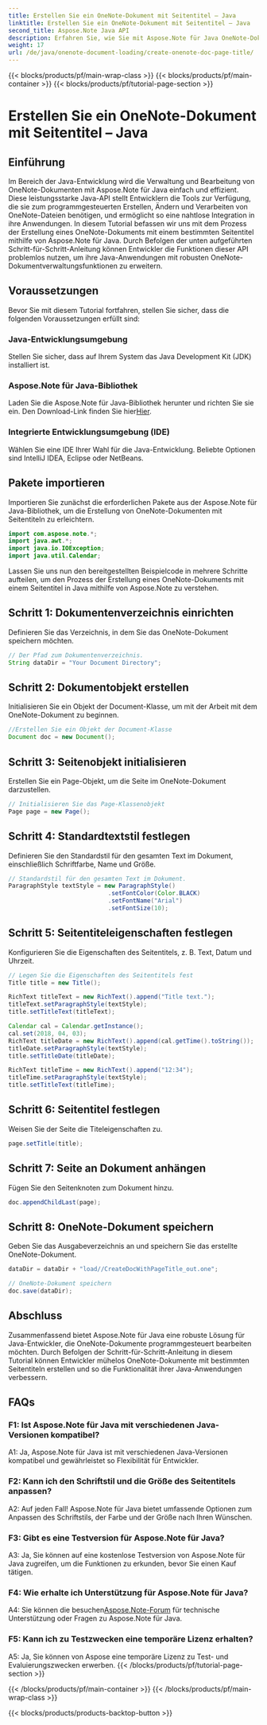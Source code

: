 ```yaml
---
title: Erstellen Sie ein OneNote-Dokument mit Seitentitel – Java
linktitle: Erstellen Sie ein OneNote-Dokument mit Seitentitel – Java
second_title: Aspose.Note Java API
description: Erfahren Sie, wie Sie mit Aspose.Note für Java OneNote-Dokumente mit Seitentiteln in Java erstellen. Umfassendes Tutorial mit Codebeispielen.
weight: 17
url: /de/java/onenote-document-loading/create-onenote-doc-page-title/
---
```


{{< blocks/products/pf/main-wrap-class >}}
{{< blocks/products/pf/main-container >}}
{{< blocks/products/pf/tutorial-page-section >}}

# Erstellen Sie ein OneNote-Dokument mit Seitentitel – Java

## Einführung

Im Bereich der Java-Entwicklung wird die Verwaltung und Bearbeitung von OneNote-Dokumenten mit Aspose.Note für Java einfach und effizient. Diese leistungsstarke Java-API stellt Entwicklern die Tools zur Verfügung, die sie zum programmgesteuerten Erstellen, Ändern und Verarbeiten von OneNote-Dateien benötigen, und ermöglicht so eine nahtlose Integration in ihre Anwendungen. In diesem Tutorial befassen wir uns mit dem Prozess der Erstellung eines OneNote-Dokuments mit einem bestimmten Seitentitel mithilfe von Aspose.Note für Java. Durch Befolgen der unten aufgeführten Schritt-für-Schritt-Anleitung können Entwickler die Funktionen dieser API problemlos nutzen, um ihre Java-Anwendungen mit robusten OneNote-Dokumentverwaltungsfunktionen zu erweitern.

## Voraussetzungen

Bevor Sie mit diesem Tutorial fortfahren, stellen Sie sicher, dass die folgenden Voraussetzungen erfüllt sind:

### Java-Entwicklungsumgebung

Stellen Sie sicher, dass auf Ihrem System das Java Development Kit (JDK) installiert ist.

### Aspose.Note für Java-Bibliothek

 Laden Sie die Aspose.Note für Java-Bibliothek herunter und richten Sie sie ein. Den Download-Link finden Sie hier[Hier](https://releases.aspose.com/note/java/).

### Integrierte Entwicklungsumgebung (IDE)

Wählen Sie eine IDE Ihrer Wahl für die Java-Entwicklung. Beliebte Optionen sind IntelliJ IDEA, Eclipse oder NetBeans.

## Pakete importieren

Importieren Sie zunächst die erforderlichen Pakete aus der Aspose.Note für Java-Bibliothek, um die Erstellung von OneNote-Dokumenten mit Seitentiteln zu erleichtern.

```java
import com.aspose.note.*;
import java.awt.*;
import java.io.IOException;
import java.util.Calendar;
```

Lassen Sie uns nun den bereitgestellten Beispielcode in mehrere Schritte aufteilen, um den Prozess der Erstellung eines OneNote-Dokuments mit einem Seitentitel in Java mithilfe von Aspose.Note zu verstehen.

## Schritt 1: Dokumentenverzeichnis einrichten

Definieren Sie das Verzeichnis, in dem Sie das OneNote-Dokument speichern möchten.

```java
// Der Pfad zum Dokumentenverzeichnis.
String dataDir = "Your Document Directory";
```

## Schritt 2: Dokumentobjekt erstellen

Initialisieren Sie ein Objekt der Document-Klasse, um mit der Arbeit mit dem OneNote-Dokument zu beginnen.

```java
//Erstellen Sie ein Objekt der Document-Klasse
Document doc = new Document();
```

## Schritt 3: Seitenobjekt initialisieren

Erstellen Sie ein Page-Objekt, um die Seite im OneNote-Dokument darzustellen.

```java
// Initialisieren Sie das Page-Klassenobjekt
Page page = new Page();
```

## Schritt 4: Standardtextstil festlegen

Definieren Sie den Standardstil für den gesamten Text im Dokument, einschließlich Schriftfarbe, Name und Größe.

```java
// Standardstil für den gesamten Text im Dokument.
ParagraphStyle textStyle = new ParagraphStyle()
                            .setFontColor(Color.BLACK)
                            .setFontName("Arial")
                            .setFontSize(10);
```

## Schritt 5: Seitentiteleigenschaften festlegen

Konfigurieren Sie die Eigenschaften des Seitentitels, z. B. Text, Datum und Uhrzeit.

```java
// Legen Sie die Eigenschaften des Seitentitels fest
Title title = new Title();

RichText titleText = new RichText().append("Title text.");
titleText.setParagraphStyle(textStyle);
title.setTitleText(titleText);

Calendar cal = Calendar.getInstance();
cal.set(2018, 04, 03);
RichText titleDate = new RichText().append(cal.getTime().toString());
titleDate.setParagraphStyle(textStyle);
title.setTitleDate(titleDate);

RichText titleTime = new RichText().append("12:34");
titleTime.setParagraphStyle(textStyle);
title.setTitleText(titleTime);
```

## Schritt 6: Seitentitel festlegen

Weisen Sie der Seite die Titeleigenschaften zu.

```java
page.setTitle(title);
```

## Schritt 7: Seite an Dokument anhängen

Fügen Sie den Seitenknoten zum Dokument hinzu.

```java
doc.appendChildLast(page);
```

## Schritt 8: OneNote-Dokument speichern

Geben Sie das Ausgabeverzeichnis an und speichern Sie das erstellte OneNote-Dokument.

```java
dataDir = dataDir + "load//CreateDocWithPageTitle_out.one";

// OneNote-Dokument speichern
doc.save(dataDir);
```

## Abschluss

Zusammenfassend bietet Aspose.Note für Java eine robuste Lösung für Java-Entwickler, die OneNote-Dokumente programmgesteuert bearbeiten möchten. Durch Befolgen der Schritt-für-Schritt-Anleitung in diesem Tutorial können Entwickler mühelos OneNote-Dokumente mit bestimmten Seitentiteln erstellen und so die Funktionalität ihrer Java-Anwendungen verbessern.

## FAQs

### F1: Ist Aspose.Note für Java mit verschiedenen Java-Versionen kompatibel?

A1: Ja, Aspose.Note für Java ist mit verschiedenen Java-Versionen kompatibel und gewährleistet so Flexibilität für Entwickler.

### F2: Kann ich den Schriftstil und die Größe des Seitentitels anpassen?

A2: Auf jeden Fall! Aspose.Note für Java bietet umfassende Optionen zum Anpassen des Schriftstils, der Farbe und der Größe nach Ihren Wünschen.

### F3: Gibt es eine Testversion für Aspose.Note für Java?

A3: Ja, Sie können auf eine kostenlose Testversion von Aspose.Note für Java zugreifen, um die Funktionen zu erkunden, bevor Sie einen Kauf tätigen.

### F4: Wie erhalte ich Unterstützung für Aspose.Note für Java?

A4: Sie können die besuchen[Aspose.Note-Forum](https://forum.aspose.com/c/note/28) für technische Unterstützung oder Fragen zu Aspose.Note für Java.

### F5: Kann ich zu Testzwecken eine temporäre Lizenz erhalten?

A5: Ja, Sie können von Aspose eine temporäre Lizenz zu Test- und Evaluierungszwecken erwerben.
{{< /blocks/products/pf/tutorial-page-section >}}

{{< /blocks/products/pf/main-container >}}
{{< /blocks/products/pf/main-wrap-class >}}

{{< blocks/products/products-backtop-button >}}
